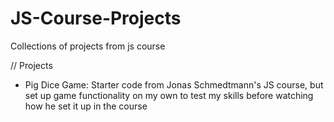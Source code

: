 # JS-Course-Projects
Collections of projects from js course

// Projects
- Pig Dice Game: Starter code from Jonas Schmedtmann's JS course, but set up game functionality on my own to test my skills before watching how he set it up in the course

